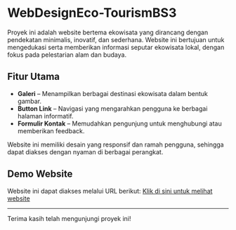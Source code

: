 # WebDesignEco-TourismBS3

Proyek ini adalah website bertema ekowisata yang dirancang dengan pendekatan minimalis, inovatif, dan sederhana. Website ini bertujuan untuk mengedukasi serta memberikan informasi seputar ekowisata lokal, dengan fokus pada pelestarian alam dan budaya.

## Fitur Utama
- **Galeri** – Menampilkan berbagai destinasi ekowisata dalam bentuk gambar.
- **Button Link** – Navigasi yang mengarahkan pengguna ke berbagai halaman informatif.
- **Formulir Kontak** – Memudahkan pengunjung untuk menghubungi atau memberikan feedback.

Website ini memiliki desain yang responsif dan ramah pengguna, sehingga dapat diakses dengan nyaman di berbagai perangkat.

## Demo Website
Website ini dapat diakses melalui URL berikut:
[Klik di sini untuk melihat website](https://kamalgrow.github.io/WebDesignEco-TourismBS3/)

---

Terima kasih telah mengunjungi proyek ini!

